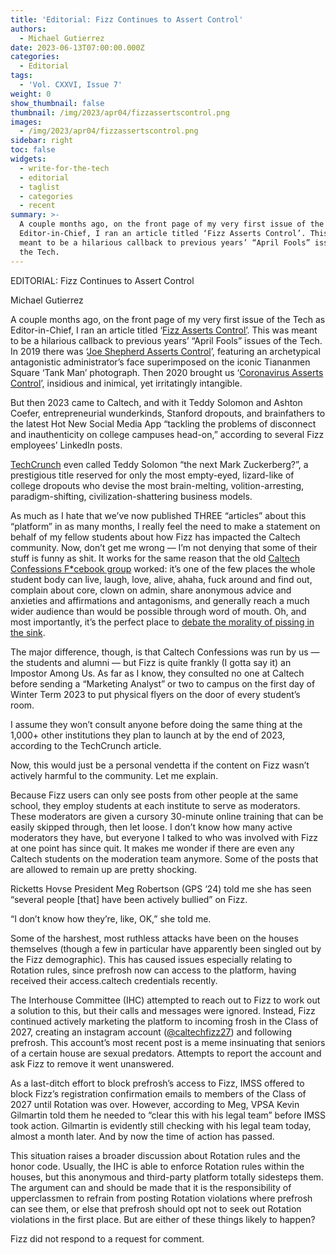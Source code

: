 ```yaml
---
title: 'Editorial: Fizz Continues to Assert Control'
authors:
  - Michael Gutierrez
date: 2023-06-13T07:00:00.000Z
categories:
  - Editorial
tags:
  - 'Vol. CXXVI, Issue 7'
weight: 0
show_thumbnail: false
thumbnail: /img/2023/apr04/fizzassertscontrol.png
images:
  - /img/2023/apr04/fizzassertscontrol.png
sidebar: right
toc: false
widgets:
  - write-for-the-tech
  - editorial
  - taglist
  - categories
  - recent
summary: >-
  A couple months ago, on the front page of my very first issue of the Tech as
  Editor-in-Chief, I ran an article titled ‘Fizz Asserts Control’. This was
  meant to be a hilarious callback to previous years’ “April Fools” issues of
  the Tech.
---
```


EDITORIAL: Fizz Continues to Assert Control

Michael Gutierrez

A couple months ago, on the front page of my very first issue of the Tech as Editor-in-Chief, I ran an article titled ‘[Fizz Asserts Control’](https://tech.caltech.edu/issues/2023-04-04.pdf). This was meant to be a hilarious callback to previous years’ “April Fools” issues of the Tech. In 2019 there was ‘[Joe Shepherd Asserts Control](https://campuspubs.library.caltech.edu/3316/1/Issue%2020%2C%202018-19_FINAL.pdf)’, featuring an archetypical antagonistic administrator’s face superimposed on the iconic Tiananmen Square ‘Tank Man’ photograph. Then 2020 brought us ‘[Coronavirus Asserts Control](https://campuspubs.library.caltech.edu/3371/1/Issue%206%20%28Hot%20Rivet%29.pdf)’, insidious and inimical, yet irritatingly intangible.

But then 2023 came to Caltech, and with it Teddy Solomon and Ashton Coefer, entrepreneurial wunderkinds, Stanford dropouts, and brainfathers to the latest Hot New Social Media App “tackling the problems of disconnect and inauthenticity on college campuses head-on,” according to several Fizz employees’ LinkedIn posts.

[TechCrunch](https://techcrunch.com/2022/11/23/fizz-college-social-app-series-a/) even called Teddy Solomon “the next Mark Zuckerberg?”, a prestigious title reserved for only the most empty-eyed, lizard-like of college dropouts who devise the most brain-melting, volition-arresting, paradigm-shifting, civilization-shattering business models.

As much as I hate that we’ve now published THREE “articles” about this “platform” in as many months, I really feel the need to make a statement on behalf of my fellow students about how Fizz has impacted the Caltech community. Now, don’t get me wrong — I’m not denying that some of their stuff is funny as shit. It works for the same reason that the old [Caltech Confessions F\*cebook group](https://www.facebook.com/caltechconfessions/) worked: it’s one of the few places the whole student body can live, laugh, love, alive, ahaha, fuck around and find out, complain about core, clown on admin, share anonymous advice and anxieties and affirmations and antagonisms, and generally reach a much wider audience than would be possible through word of mouth. Oh, and most importantly, it’s the perfect place to [debate the morality of pissing in the sink](https://www.facebook.com/caltechconfessions/posts/pfbid0UrLoRAuSGkP5sq1sZ6jG9Nz7XtszAXNmvfcuA7ki5JpDJ2vD2fTmoYpzMaburB24l).

The major difference, though, is that Caltech Confessions was run by us — the students and alumni — but Fizz is quite frankly (I gotta say it) an Impostor Among Us. As far as I know, they consulted no one at Caltech before sending a “Marketing Analyst” or two to campus on the first day of Winter Term 2023 to put physical flyers on the door of every student’s room.

I assume they won’t consult anyone before doing the same thing at the 1,000+ other institutions they plan to launch at by the end of 2023, according to the TechCrunch article.

Now, this would just be a personal vendetta if the content on Fizz wasn’t actively harmful to the community. Let me explain.

Because Fizz users can only see posts from other people at the same school, they employ students at each institute to serve as moderators. These moderators are given a cursory 30-minute online training that can be easily skipped through, then let loose. I don’t know how many active moderators they have, but everyone I talked to who was involved with Fizz at one point has since quit. It makes me wonder if there are even any Caltech students on the moderation team anymore. Some of the posts that are allowed to remain up are pretty shocking.

Ricketts Hovse President Meg Robertson (GPS ‘24) told me she has seen “several people \[that] have been actively bullied” on Fizz.

“I don’t know how they’re, like, OK,” she told me.

Some of the harshest, most ruthless attacks have been on the houses themselves (though a few in particular have apparently been singled out by the Fizz demographic). This has caused issues especially relating to Rotation rules, since prefrosh now can access to the platform, having received their access.caltech credentials recently.

The Interhouse Committee (IHC) attempted to reach out to Fizz to work out a solution to this, but their calls and messages were ignored. Instead, Fizz continued actively marketing the platform to incoming frosh in the Class of 2027, creating an instagram account ([@caltechfizz27](https://www.instagram.com/caltechfizz27/)) and following prefrosh. This account’s most recent post is a meme insinuating that seniors of a certain house are sexual predators. Attempts to report the account and ask Fizz to remove it went unanswered.

As a last-ditch effort to block prefrosh’s access to Fizz, IMSS offered to block Fizz’s registration confirmation emails to members of the Class of 2027 until Rotation was over. However, according to Meg, VPSA Kevin Gilmartin told them he needed to “clear this with his legal team” before IMSS took action. Gilmartin is evidently still checking with his legal team today, almost a month later. And by now the time of action has passed.

This situation raises a broader discussion about Rotation rules and the honor code. Usually, the IHC is able to enforce Rotation rules within the houses, but this anonymous and third-party platform totally sidesteps them. The argument can and should be made that it is the responsibility of upperclassmen to refrain from posting Rotation violations where prefrosh can see them, or else that prefrosh should opt not to seek out Rotation violations in the first place. But are either of these things likely to happen?

Fizz did not respond to a request for comment.
